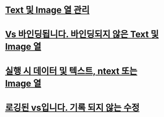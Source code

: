 # [Text 및 Image 열 관리](managing-text-and-image-columns.md)

# [Vs 바인딩됩니다. 바인딩되지 않은 Text 및 Image 열](bound-vs-unbound-text-and-image-columns.md)
# [실행 시 데이터 및 텍스트, ntext 또는 Image 열](data-at-execution-and-text-ntext-or-image-columns.md)
# [로깅된 vs입니다. 기록 되지 않는 수정](logged-vs-unlogged-modifications.md)

